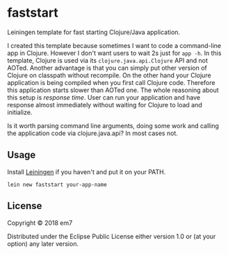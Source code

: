 # faststart

Leiningen template for fast starting Clojure/Java application.

I created this template because sometimes I want to code a command-line app in Clojure. However I don't want users to wait 2s just for `app -h`. In this template, Clojure is used via its `clojure.java.api.Clojure` API and not AOTed. Another advantage is that you can simply put other version of Clojure on classpath without recompile. On the other hand your Clojure application is being compiled when you first call Clojure code. Therefore this application starts slower than AOTed one. The whole reasoning about this setup is *response time*. User can run your application and have response almost immediately without waiting for Clojure to load and initialize.

Is it worth parsing command line arguments, doing some work and calling the application code via clojure.java.api? In most cases not.

## Usage

Install [Leiningen](https://leiningen.org/) if you haven't and put it on your PATH.

`lein new faststart your-app-name`


## License

Copyright © 2018 em7

Distributed under the Eclipse Public License either version 1.0 or (at
your option) any later version.
